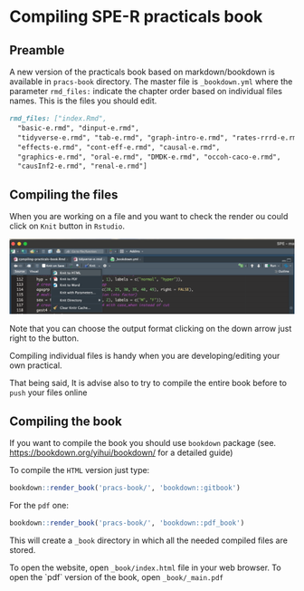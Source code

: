 Compiling SPE-R practicals book
=====================

## Preamble

A new version of the practicals book based on markdown/bookdown is available in `pracs-book` directory. The master file is `_bookdown.yml` where the parameter `rmd_files:` indicate the chapter order based on individual files names. This is the files you should edit.

```markdown
rmd_files: ["index.Rmd", 
  "basic-e.rmd", "dinput-e.rmd",
  "tidyverse-e.rmd", "tab-e.rmd", "graph-intro-e.rmd", "rates-rrrd-e.rmd",
  "effects-e.rmd", "cont-eff-e.rmd", "causal-e.rmd",
  "graphics-e.rmd", "oral-e.rmd", "DMDK-e.rmd", "occoh-caco-e.rmd",
  "causInf2-e.rmd", "renal-e.rmd"]
```

## Compiling the files

When you are working on a file and you want to check the render ou could click on `Knit` button in `Rstudio`.

![](SPE_git-quick_start-images/compiling-practicals-book-001.png)

Note that you can choose the output format clicking on the down arrow just right to the button.

Compiling individual files is handy when you are developing/editing your own practical.

That being said, It is advise also to try to compile the entire book before to `push` your files online

## Compiling the book

If you want to compile the book you should use `bookdown` package (see. <https://bookdown.org/yihui/bookdown/> for a detailed guide)

To compile the `HTML` version just type:

```r 
bookdown::render_book('pracs-book/', 'bookdown::gitbook')
```

For the `pdf` one:

```r
bookdown::render_book('pracs-book/', 'bookdown::pdf_book')
```

This will create a `_book` directory in which all the needed compiled files are stored.

To open the website, open `_book/index.html` file in your web browser. To open the \`pdf\` version of the book, open `_book/_main.pdf`
